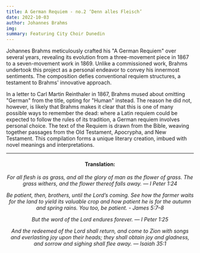 ```yaml
---
title: A German Requiem - no.2 ‘Denn alles Fleisch’ 
date: 2022-10-03
author: Johannes Brahms
img: 
summary: Featuring City Choir Dunedin
---
```


Johannes Brahms meticulously crafted his "A German Requiem" over several years, revealing its evolution from a three-movement piece in 1867 to a seven-movement work in 1869. Unlike a commissioned work, Brahms undertook this project as a personal endeavor to convey his innermost sentiments. The composition defies conventional requiem structures, a testament to Brahms' innovative approach.

In a letter to Carl Martin Reinthaler in 1867, Brahms mused about omitting "German" from the title, opting for "Human" instead. The reason he did not, however, is likely that Brahms makes it clear that this is one of many possible ways to remember the dead: where a Latin requiem could be expected to follow the rules of its tradition, a German requiem involves personal choice. The text of the Requiem is drawn from the Bible, weaving together passages from the Old Testament, Apocrypha, and New Testament. This compilation forms a unique literary creation, imbued with novel meanings and interpretations.


***
<div style="text-align: center;">


#### Translation:


*For all flesh is as grass, and all the glory of man as the flower of grass. The grass withers, and the flower
thereof falls away. — I Peter 1:24*

*Be patient, then, brothers, until the Lord’s coming. See how the farmer waits for the land to yield its
valuable crop and how patient he is for the autumn and spring rains. You too, be patient. - James 5:7–8*

*But the word of the Lord endures forever. — I Peter 1:25*

*And the redeemed of the Lord shall return, and come to Zion with songs and everlasting joy upon their heads; they shall obtain joy and gladness, and sorrow and sighing shall flee away. — Isaiah 35:1*
</div>
